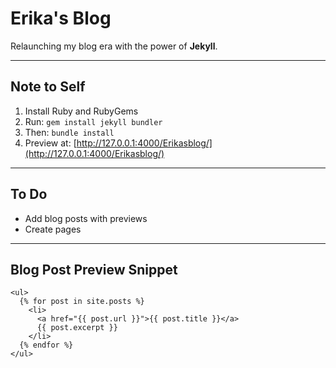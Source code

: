 # Erika's Blog

Relaunching my blog era with the power of **Jekyll**.

---

## Note to Self

1. Install Ruby and RubyGems  
2. Run: `gem install jekyll bundler`  
3. Then: `bundle install`  
4. Preview at: [http://127.0.0.1:4000/Erikasblog/](http://127.0.0.1:4000/Erikasblog/)

---

## To Do

- Add blog posts with previews  
- Create pages  

---

## Blog Post Preview Snippet

```liquid
<ul>
  {% for post in site.posts %}
    <li>
      <a href="{{ post.url }}">{{ post.title }}</a>
      {{ post.excerpt }}
    </li>
  {% endfor %}
</ul>
